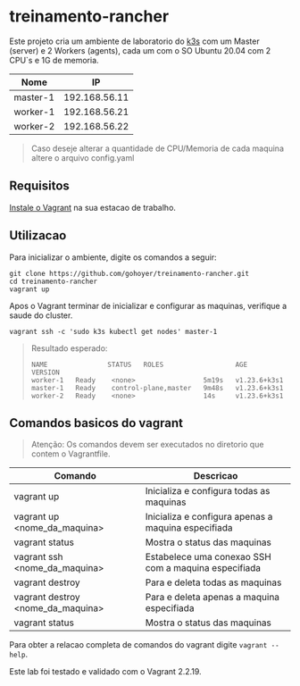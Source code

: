 # treinamento-rancher

Este projeto cria um ambiente de laboratorio do [k3s](https://k3s.io) com um Master (server) e 2 Workers (agents), cada um com o SO  Ubuntu 20.04 com 2 CPU`s e 1G de memoria.

| Nome | IP |
| ---- | -- |
| master-1 | 192.168.56.11 |
| worker-1 | 192.168.56.21 |
| worker-2 | 192.168.56.22 |

> Caso deseje alterar a quantidade de CPU/Memoria de cada maquina altere o arquivo config.yaml

## Requisitos
[Instale o Vagrant](https://www.vagrantup.com/docs/installation) na sua estacao de trabalho.
## Utilizacao
Para inicializar o ambiente, digite os comandos a seguir:
```shell
git clone https://github.com/gohoyer/treinamento-rancher.git
cd treinamento-rancher
vagrant up
```

Apos o Vagrant terminar de inicializar e configurar as maquinas, verifique a saude do cluster.
```shell
vagrant ssh -c 'sudo k3s kubectl get nodes' master-1
```

>Resultado esperado:
>```shell
>NAME               STATUS   ROLES                  AGE     VERSION
>worker-1   Ready    <none>                 5m19s   v1.23.6+k3s1
>master-1   Ready    control-plane,master   9m48s   v1.23.6+k3s1
>worker-2   Ready    <none>                 14s     v1.23.6+k3s1
>```

## Comandos basicos  do vagrant
> Atenção: Os comandos devem ser executados no diretorio que contem o Vagrantfile.

| Comando | Descricao |
| ------- | --------- |
| vagrant up | Inicializa e configura todas as maquinas |
| vagrant up <nome_da_maquina> | Inicializa e configura apenas a maquina especifiada |
| vagrant status | Mostra o status das maquinas |
| vagrant ssh <nome_da_maquina> | Estabelece uma conexao SSH com a maquina especifiada |
| vagrant destroy | Para e deleta todas as maquinas | 
| vagrant destroy <nome_da_maquina> | Para e deleta apenas a maquina especifiada |
| vagrant status | Mostra o status das maquinas |

Para obter a relacao  completa de comandos do vagrant digite `vagrant --help`.

Este lab foi testado e validado com o Vagrant 2.2.19.